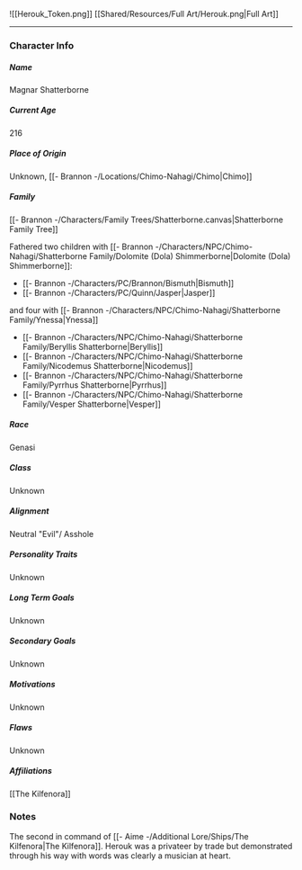 ![[Herouk_Token.png]]
[[Shared/Resources/Full Art/Herouk.png|Full Art]]

---
### Character Info

##### Name 
Magnar Shatterborne

##### Current Age
216

##### Place of Origin
Unknown, [[- Brannon -/Locations/Chimo-Nahagi/Chimo|Chimo]]

##### Family
[[- Brannon -/Characters/Family Trees/Shatterborne.canvas|Shatterborne Family Tree]]

Fathered two children with [[- Brannon -/Characters/NPC/Chimo-Nahagi/Shatterborne Family/Dolomite (Dola) Shimmerborne|Dolomite (Dola) Shimmerborne]]:
- [[- Brannon -/Characters/PC/Brannon/Bismuth|Bismuth]]
- [[- Brannon -/Characters/PC/Quinn/Jasper|Jasper]]

and four with [[- Brannon -/Characters/NPC/Chimo-Nahagi/Shatterborne Family/Ynessa|Ynessa]]
- [[- Brannon -/Characters/NPC/Chimo-Nahagi/Shatterborne Family/Beryllis Shatterborne|Beryllis]]
- [[- Brannon -/Characters/NPC/Chimo-Nahagi/Shatterborne Family/Nicodemus Shatterborne|Nicodemus]]
- [[- Brannon -/Characters/NPC/Chimo-Nahagi/Shatterborne Family/Pyrrhus Shatterborne|Pyrrhus]]
- [[- Brannon -/Characters/NPC/Chimo-Nahagi/Shatterborne Family/Vesper Shatterborne|Vesper]]


##### Race
Genasi

##### Class
Unknown


##### Alignment
Neutral "Evil"/ Asshole

##### Personality Traits
Unknown

##### Long Term Goals
Unknown


##### Secondary Goals
Unknown


##### Motivations
Unknown


##### Flaws
Unknown


##### Affiliations
[[The Kilfenora]]

### Notes
The second in command of [[- Aime -/Additional Lore/Ships/The Kilfenora|The Kilfenora]]. Herouk was a privateer by trade but demonstrated through his way with words was clearly a musician at heart.